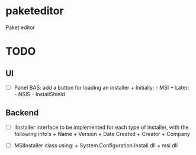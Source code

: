 paketeditor
===========

Paket editor

TODO
====
UI
--
- [ ] Panel BAS: add a button for loading an installer
		+ Initially:
			- MSI
		+ Later:
			- NSIS
			- InstallShield
			

Backend
-------
- [ ] IInstaller interface to be implemented for each type of installer, with the following info's
		+ Name
		+ Version
		+ Date Created
		+ Creator
		+ Company

- [ ] MSIInstaller class using:
		+ System.Configuration.Install.dll
		+ msi.dll